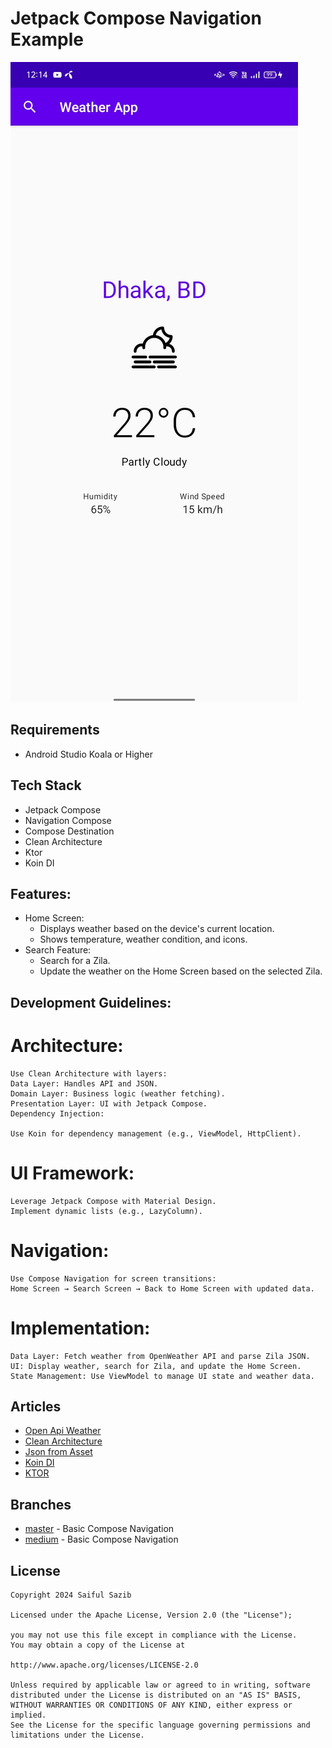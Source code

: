 # Jetpack Compose Navigation Example
![](screenshots/sample1.jpg)

## Requirements
- Android Studio Koala or Higher

## Tech Stack
- Jetpack Compose
- Navigation Compose
- Compose Destination
- Clean Architecture
- Ktor
- Koin DI

## Features:
- Home Screen:
    - Displays weather based on the device's current location.
    - Shows temperature, weather condition, and icons.
- Search Feature:
   - Search for a Zila.
    - Update the weather on the Home Screen based on the selected Zila.

## Development Guidelines:
 # Architecture:

    Use Clean Architecture with layers:
    Data Layer: Handles API and JSON.
    Domain Layer: Business logic (weather fetching).
    Presentation Layer: UI with Jetpack Compose.
    Dependency Injection:

    Use Koin for dependency management (e.g., ViewModel, HttpClient).
# UI Framework:

    Leverage Jetpack Compose with Material Design.
    Implement dynamic lists (e.g., LazyColumn).
# Navigation:

    Use Compose Navigation for screen transitions:
    Home Screen → Search Screen → Back to Home Screen with updated data.

# Implementation:
    Data Layer: Fetch weather from OpenWeather API and parse Zila JSON.
    UI: Display weather, search for Zila, and update the Home Screen.
    State Management: Use ViewModel to manage UI state and weather data.

## Articles
- [Open Api Weather](https://openweathermap.org/api)
- [Clean Architecture](https://medium.com/@sazib/android-mvvm-with-clean-code-dda2bf78bb64)
- [Json from Asset](https://medium.com/@sazib/read-json-file-from-assets-346f624faf92)
- [Koin DI](https://insert-koin.io/)
- [KTOR](https://ktor.io/)

## Branches
- [master](https://github.com/sazibislam/tenmin) - Basic Compose Navigation
- [medium](https://medium.com/@sazib/jetpack-compose-navigation-c6e43e08ffdc) - Basic Compose Navigation

## License
```
Copyright 2024 Saiful Sazib

Licensed under the Apache License, Version 2.0 (the "License");

you may not use this file except in compliance with the License.
You may obtain a copy of the License at

http://www.apache.org/licenses/LICENSE-2.0

Unless required by applicable law or agreed to in writing, software
distributed under the License is distributed on an "AS IS" BASIS,
WITHOUT WARRANTIES OR CONDITIONS OF ANY KIND, either express or implied.
See the License for the specific language governing permissions and
limitations under the License.
```
